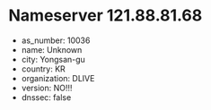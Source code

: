 # Nameserver 121.88.81.68

* as_number: 10036
* name: Unknown
* city: Yongsan-gu
* country: KR
* organization: DLIVE
* version: NO!!!
* dnssec: false
